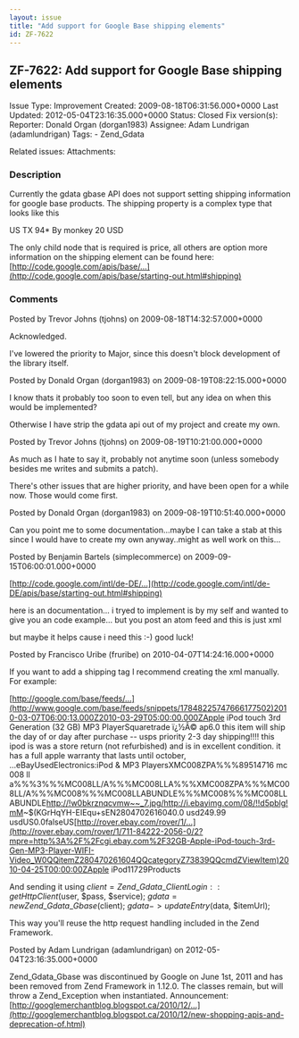 ```yaml
---
layout: issue
title: "Add support for Google Base shipping elements"
id: ZF-7622
---
```


ZF-7622: Add support for Google Base shipping elements
------------------------------------------------------

 Issue Type: Improvement Created: 2009-08-18T06:31:56.000+0000 Last Updated: 2012-05-04T23:16:35.000+0000 Status: Closed Fix version(s): 
 Reporter:  Donald Organ (dorgan1983)  Assignee:  Adam Lundrigan (adamlundrigan)  Tags: - Zend\_Gdata
 
 Related issues: 
 Attachments: 
### Description

Currently the gdata gbase API does not support setting shipping information for google base products. The shipping property is a complex type that looks like this

 US TX 94\* By monkey 20 USD

The only child node that is required is price, all others are option more information on the shipping element can be found here: [http://code.google.com/apis/base/…](http://code.google.com/apis/base/starting-out.html#shipping)

 

 

### Comments

Posted by Trevor Johns (tjohns) on 2009-08-18T14:32:57.000+0000

Acknowledged.

I've lowered the priority to Major, since this doesn't block development of the library itself.

 

 

Posted by Donald Organ (dorgan1983) on 2009-08-19T08:22:15.000+0000

I know thats it probably too soon to even tell, but any idea on when this would be implemented?

Otherwise I have strip the gdata api out of my project and create my own.

 

 

Posted by Trevor Johns (tjohns) on 2009-08-19T10:21:00.000+0000

As much as I hate to say it, probably not anytime soon (unless somebody besides me writes and submits a patch).

There's other issues that are higher priority, and have been open for a while now. Those would come first.

 

 

Posted by Donald Organ (dorgan1983) on 2009-08-19T10:51:40.000+0000

Can you point me to some documentation...maybe I can take a stab at this since I would have to create my own anyway..might as well work on this...

 

 

Posted by Benjamin Bartels (simplecommerce) on 2009-09-15T06:00:01.000+0000

[http://code.google.com/intl/de-DE/…](http://code.google.com/intl/de-DE/apis/base/starting-out.html#shipping)

here is an documentation... i tryed to implement is by my self and wanted to give you an code example... but you post an atom feed and this is just xml

but maybe it helps cause i need this :-) good luck!

 

 

Posted by Francisco Uribe (fruribe) on 2010-04-07T14:24:16.000+0000

If you want to add a shipping tag I recommend creating the xml manually. For example:

[http://google.com/base/feeds/…](http://www.google.com/base/feeds/snippets/17848225747666177502)2010-03-07T06:00:13.000Z2010-03-29T05:00:00.000ZApple iPod touch 3rd Generation (32 GB) MP3 PlayerSquaretrade ï¿½Â© ap6.0 this item will ship the day of or day after purchase -- usps priority 2-3 day shipping!!!! this ipod is was a store return (not refurbished) and is in excellent condition. it has a full apple warranty that lasts until october, ...eBayUsedElectronics:iPod & MP3 PlayersXMC008ZPA%%%89514716 mc 008 ll a%%%3%%%MC008LL/A%%%MC008LLA%%%XMC008ZPA%%%MC008LL/A%%%MC008%%%MC008LLABUNDLE%%%MC008%%%MC008LLABUNDLE[http://!w0bkrznqcvmw~~\_7.jpg/](/)<http://i.ebayimg.com/08/!!d5pblg!mM>~$(KGrHqYH-EIEqu+sEN2804702616040.0 usd249.99 usdUS0.0falseUS[http://rover.ebay.com/rover/1/…](http://rover.ebay.com/rover/1/711-84222-2056-0/2?mpre=http%3A%2F%2Fcgi.ebay.com%2F32GB-Apple-iPod-touch-3rd-Gen-MP3-Player-WIFI-Video_W0QQitemZ280470261604QQcategoryZ73839QQcmdZViewItem)2010-04-25T00:00:00ZApple iPod11729Products

And sending it using $client = Zend\_Gdata\_ClientLogin::getHttpClient($user, $pass, $service); $gdata = new Zend\_Gdata\_Gbase($client); $gdata->updateEntry($data, $itemUrl);

This way you'll reuse the http request handling included in the Zend Framework.

 

 

Posted by Adam Lundrigan (adamlundrigan) on 2012-05-04T23:16:35.000+0000

Zend\_Gdata\_Gbase was discontinued by Google on June 1st, 2011 and has been removed from Zend Framework in 1.12.0. The classes remain, but will throw a Zend\_Exception when instantiated. Announcement: [http://googlemerchantblog.blogspot.ca/2010/12/…](http://googlemerchantblog.blogspot.ca/2010/12/new-shopping-apis-and-deprecation-of.html)

 

 